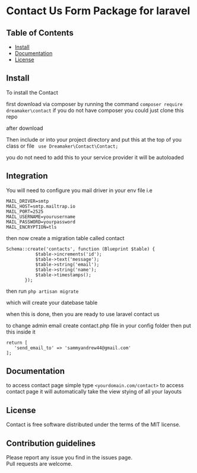 # Contact Us Form Package for laravel

## Table of Contents

- [Install](#install)
- [Documentation](#documentation)
- [License](#license)

## Install

To install the Contact

first download via composer by running the command `composer require dreamaker\contact`
if you do not have composer you could just clone this repo

after download 

Then include or into your project directory and put this at the top of you class or file 
``` use Dreamaker\Contact\Contact;```

you do not need to add this to your service provider it will be autoloaded

## Integration

You will need to configure you mail driver in your env file i.e

```
MAIL_DRIVER=smtp
MAIL_HOST=smtp.mailtrap.io
MAIL_PORT=2525
MAIL_USERNAME=yourusername
MAIL_PASSWORD=yourpassword
MAIL_ENCRYPTION=tls
```

then now create a migration table called contact
 ```
 Schema::create('contacts', function (Blueprint $table) {
            $table->increments('id');
            $table->text('message');
            $table->string('email');
            $table->string('name');
            $table->timestamps();
        });
  ```
  
  then run `php artisan migrate`
 
 which will create your datebase table
 
 when this is done, then you are ready to use laravel contact us
 
 to change admin email create contact.php file in your config folder
 then put this inside it
 
 ```
 return [
    'send_email_to' => 'sammyandrew44@gmail.com'
];
```


## Documentation

to access contact page simple type `<yourdomain.com/contact>` to access contact page
it will automatically take the view stying of all your layouts

## License

Contact is free software distributed under the terms of the MIT license.

## Contribution guidelines

Please report any issue you find in the issues page.  
Pull requests are welcome.

